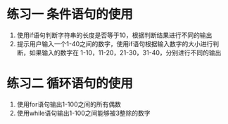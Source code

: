 # 练习一 条件语句的使用

1. 使用if语句判断字符串的长度是否等于10，根据判断结果进行不同的输出
2. 提示用户输入一个1-40之间的数字，使用if语句根据输入数字的大小进行判断，如果输入的数字在 1-10，11-20，21-30，31-40，分别进行不同的输出



# 练习二 循环语句的使用
1. 使用for语句输出1-100之间的所有偶数
2. 使用while语句输出1-100之间能够被3整除的数字
